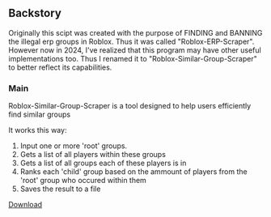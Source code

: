 ## Backstory
Originally this scipt was created with the purpose of FINDING and BANNING the illegal erp groups in Roblox. Thus it was called "Roblox-ERP-Scraper".
However now in 2024, I've realized that this program may have other useful implementations too. Thus I renamed it to "Roblox-Similar-Group-Scraper" to better reflect its capabilities.

### Main
Roblox-Similar-Group-Scraper is a tool designed to help users efficiently find similar groups

It works this way:
1. Input one or more 'root' groups.
2. Gets a list of all players within these groups
3. Gets a list of all groups each of these players is in
4. Ranks each 'child' group based on the ammount of players from the 'root' group who occured within them
5. Saves the result to a file

[Download](https://github.com/JakuWorks/Roblox-ERP-Scraper/releases/tag/v1.0)
